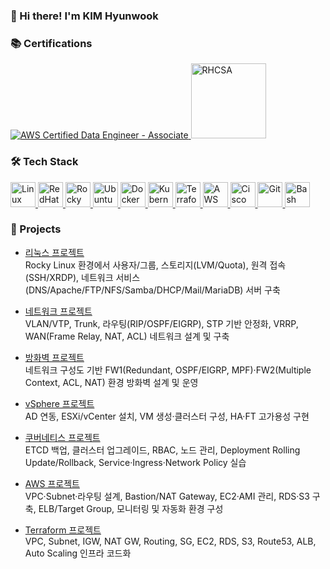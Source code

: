 ### 👋 Hi there! I'm KIM Hyunwook

### 📚 Certifications
<p align="left">
  <a href="https://www.credly.com/org/amazon-web-services/badge/aws-certified-data-engineer-associate" target="_blank">
    <img src="https://images.credly.com/size/120x120/images/EXAMPLE/aws-dea.png" alt="AWS Certified Data Engineer - Associate" />
  </a>
  <a href="https://rhtapps.redhat.com/verify?certId=XXXX" target="_blank">
    <img src="https://www.redhat.com/certification/rhcsa-badge.png" alt="RHCSA" height="120"/>
  </a>
</p>


### 🛠 Tech Stack
<p align="left">
  <a href="https://www.linux.org" target="_blank">
    <img src="https://cdn.jsdelivr.net/gh/devicons/devicon/icons/linux/linux-original.svg" height="40" alt="Linux" />
  </a>
  <a href="https://www.redhat.com" target="_blank">
    <img src="https://cdn.jsdelivr.net/gh/devicons/devicon/icons/redhat/redhat-original.svg" height="40" alt="RedHat" />
  </a>
  <a href="https://rockylinux.org/" target="_blank">
    <img src="https://cdn.jsdelivr.net/gh/devicons/devicon/icons/rockylinux/rockylinux-original.svg" height="40" alt="Rocky Linux" />
  </a>
  <a href="https://ubuntu.com/" target="_blank">
    <img src="https://cdn.jsdelivr.net/gh/devicons/devicon/icons/ubuntu/ubuntu-original.svg" height="40" alt="Ubuntu" />
  </a>
  <a href="https://www.docker.com/" target="_blank">
    <img src="https://cdn.jsdelivr.net/gh/devicons/devicon/icons/docker/docker-original.svg" height="40" alt="Docker" />
  </a>
  <a href="https://kubernetes.io/" target="_blank">
    <img src="https://cdn.jsdelivr.net/gh/devicons/devicon/icons/kubernetes/kubernetes-plain.svg" height="40" alt="Kubernetes" />
  </a>
  <a href="https://www.terraform.io/" target="_blank">
    <img src="https://cdn.jsdelivr.net/gh/devicons/devicon/icons/terraform/terraform-original.svg" height="40" alt="Terraform" />
  </a>
  <a href="https://aws.amazon.com/" target="_blank">
    <img src="https://cdn.jsdelivr.net/gh/devicons/devicon/icons/amazonwebservices/amazonwebservices-original-wordmark.svg" height="40" alt="AWS" />
  </a>
  <a href="https://www.cisco.com/" target="_blank">
    <img src="https://cdn.simpleicons.org/cisco/1BA0D7" height="40" alt="Cisco" />
  </a>
  <a href="https://git-scm.com/" target="_blank">
    <img src="https://cdn.jsdelivr.net/gh/devicons/devicon/icons/git/git-original.svg" height="40" alt="Git" />
  </a>
  <a href="https://www.gnu.org/software/bash/" target="_blank">
    <img src="https://cdn.jsdelivr.net/gh/devicons/devicon/icons/bash/bash-original.svg" height="40" alt="Bash" />
  </a>
</p>

### 📂 Projects

- [리눅스 프로젝트](https://github.com/hyunwook327/project/blob/main/%EB%A6%AC%EB%88%85%EC%8A%A4%20%ED%94%84%EB%A1%9C%EC%A0%9D%ED%8A%B8.pdf)  
  Rocky Linux 환경에서 사용자/그룹, 스토리지(LVM/Quota), 원격 접속(SSH/XRDP), 네트워크 서비스(DNS/Apache/FTP/NFS/Samba/DHCP/Mail/MariaDB) 서버 구축  

- [네트워크 프로젝트](https://github.com/hyunwook327/project/blob/main/%EB%84%A4%ED%8A%B8%EC%9B%8C%ED%81%AC%20%ED%94%84%EB%A1%9C%EC%A0%9D%ED%8A%B8.pdf)  
  VLAN/VTP, Trunk, 라우팅(RIP/OSPF/EIGRP), STP 기반 안정화, VRRP, WAN(Frame Relay, NAT, ACL) 네트워크 설계 및 구축  

- [방화벽 프로젝트](https://github.com/hyunwook327/project/blob/main/%EB%B0%A9%ED%99%94%EB%B2%BD%20%ED%94%84%EB%A1%9C%EC%A0%9D%ED%8A%B8.pdf)  
  네트워크 구성도 기반 FW1(Redundant, OSPF/EIGRP, MPF)·FW2(Multiple Context, ACL, NAT) 환경 방화벽 설계 및 운영  

- [vSphere 프로젝트](https://github.com/hyunwook327/project/blob/main/vSphere%20%ED%94%84%EB%A1%9C%EC%A0%9D%ED%8A%B8.pdf)  
  AD 연동, ESXi/vCenter 설치, VM 생성·클러스터 구성, HA·FT 고가용성 구현  

- [쿠버네티스 프로젝트](https://github.com/hyunwook327/project/blob/main/%EC%BF%A0%EB%B2%84%EB%84%A4%ED%8B%B0%EC%8A%A4%20%ED%94%84%EB%A1%9C%EC%A0%9D%ED%8A%B8.pdf)  
  ETCD 백업, 클러스터 업그레이드, RBAC, 노드 관리, Deployment Rolling Update/Rollback, Service·Ingress·Network Policy 실습  

- [AWS 프로젝트](https://github.com/hyunwook327/project/blob/main/AWS%20%ED%94%84%EB%A1%9C%EC%A0%9D%ED%8A%B8.pdf)  
  VPC·Subnet·라우팅 설계, Bastion/NAT Gateway, EC2·AMI 관리, RDS·S3 구축, ELB/Target Group, 모니터링 및 자동화 환경 구성  

- [Terraform 프로젝트](https://github.com/hyunwook327/project/blob/main/%ED%85%8C%EB%9D%BC%ED%8F%BC%20%ED%94%84%EB%A1%9C%EC%A0%9D%ED%8A%B8.pdf)  
  VPC, Subnet, IGW, NAT GW, Routing, SG, EC2, RDS, S3, Route53, ALB, Auto Scaling 인프라 코드화




